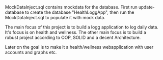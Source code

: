 ﻿MockDataInject.sql contains mockdata for the database.
First run update-database to create the database "HealthLoggApp", then run the MockDataInject.sql to populate it with mock data.

The main focus of this project is to build a logg application to log daily data. It's focus is on health and wellness.
The other main focus is to build a robust project according to OOP, SOLID and a decent Architecture.

Later on the goal is to make it a health/wellness webapplication with user accounts and graphs etc. 

